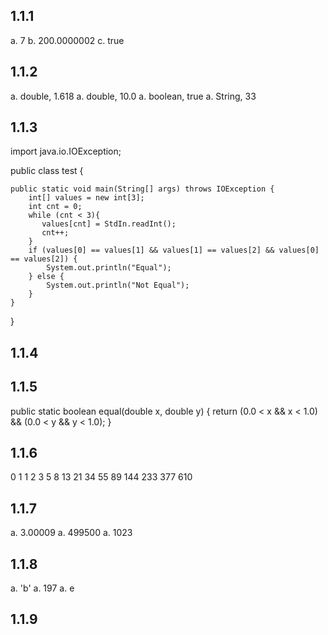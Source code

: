 ## 1.1.1
a. 7
b. 200.0000002
c. true

## 1.1.2
a. double, 1.618
a. double, 10.0
a. boolean, true
a. String, 33

## 1.1.3
import java.io.IOException;

public class test {

	public static void main(String[] args) throws IOException {
		int[] values = new int[3];
        int cnt = 0;
        while (cnt < 3){
           values[cnt] = StdIn.readInt();
           cnt++; 
        }
		if (values[0] == values[1] && values[1] == values[2] && values[0] == values[2]) {
			System.out.println("Equal");
		} else {
			System.out.println("Not Equal");
		}
	}

}

## 1.1.4

## 1.1.5
public static boolean equal(double x, double y) {
	return (0.0 < x && x < 1.0)  && (0.0 < y && y < 1.0);
}

## 1.1.6
0
1
1
2
3
5
8
13
21
34
55
89
144
233
377
610

## 1.1.7
a. 3.00009
a. 499500
a. 1023

## 1.1.8
a. 'b'
a. 197
a.  e

## 1.1.9


